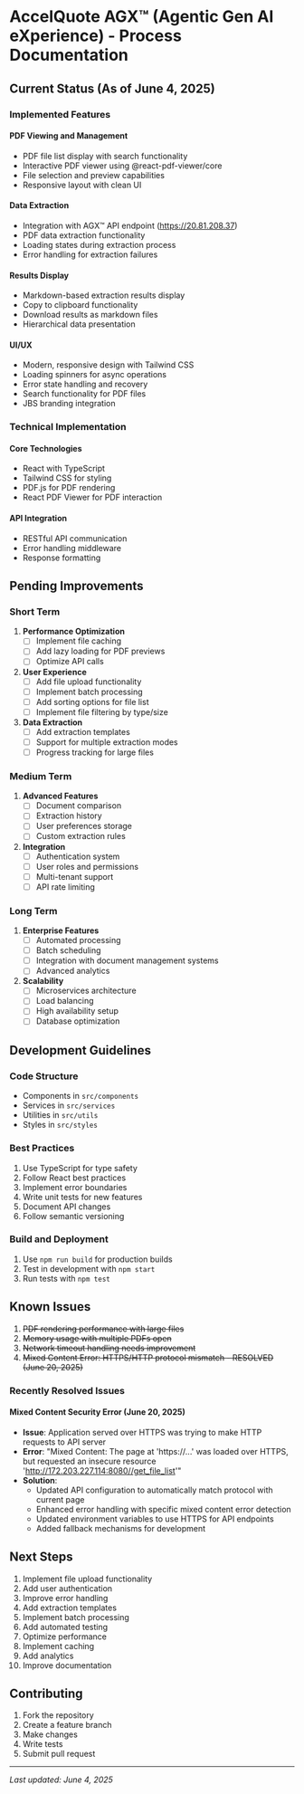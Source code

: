 # AccelQuote AGX™ (Agentic Gen AI eXperience) - Process Documentation

## Current Status (As of June 4, 2025)

### Implemented Features

#### PDF Viewing and Management
- PDF file list display with search functionality
- Interactive PDF viewer using @react-pdf-viewer/core
- File selection and preview capabilities
- Responsive layout with clean UI

#### Data Extraction
- Integration with AGX™ API endpoint (https://20.81.208.37)
- PDF data extraction functionality
- Loading states during extraction process
- Error handling for extraction failures

#### Results Display
- Markdown-based extraction results display
- Copy to clipboard functionality
- Download results as markdown files
- Hierarchical data presentation

#### UI/UX
- Modern, responsive design with Tailwind CSS
- Loading spinners for async operations
- Error state handling and recovery
- Search functionality for PDF files
- JBS branding integration

### Technical Implementation

#### Core Technologies
- React with TypeScript
- Tailwind CSS for styling
- PDF.js for PDF rendering
- React PDF Viewer for PDF interaction

#### API Integration
- RESTful API communication
- Error handling middleware
- Response formatting

## Pending Improvements

### Short Term
1. **Performance Optimization**
   - [ ] Implement file caching
   - [ ] Add lazy loading for PDF previews
   - [ ] Optimize API calls

2. **User Experience**
   - [ ] Add file upload functionality
   - [ ] Implement batch processing
   - [ ] Add sorting options for file list
   - [ ] Implement file filtering by type/size

3. **Data Extraction**
   - [ ] Add extraction templates
   - [ ] Support for multiple extraction modes
   - [ ] Progress tracking for large files

### Medium Term
1. **Advanced Features**
   - [ ] Document comparison
   - [ ] Extraction history
   - [ ] User preferences storage
   - [ ] Custom extraction rules

2. **Integration**
   - [ ] Authentication system
   - [ ] User roles and permissions
   - [ ] Multi-tenant support
   - [ ] API rate limiting

### Long Term
1. **Enterprise Features**
   - [ ] Automated processing
   - [ ] Batch scheduling
   - [ ] Integration with document management systems
   - [ ] Advanced analytics

2. **Scalability**
   - [ ] Microservices architecture
   - [ ] Load balancing
   - [ ] High availability setup
   - [ ] Database optimization

## Development Guidelines

### Code Structure
- Components in `src/components`
- Services in `src/services`
- Utilities in `src/utils`
- Styles in `src/styles`

### Best Practices
1. Use TypeScript for type safety
2. Follow React best practices
3. Implement error boundaries
4. Write unit tests for new features
5. Document API changes
6. Follow semantic versioning

### Build and Deployment
1. Use `npm run build` for production builds
2. Test in development with `npm start`
3. Run tests with `npm test`

## Known Issues

1. ~~PDF rendering performance with large files~~
2. ~~Memory usage with multiple PDFs open~~
3. ~~Network timeout handling needs improvement~~
4. ~~Mixed Content Error: HTTPS/HTTP protocol mismatch - RESOLVED (June 20, 2025)~~

### Recently Resolved Issues

#### Mixed Content Security Error (June 20, 2025)
- **Issue**: Application served over HTTPS was trying to make HTTP requests to API server
- **Error**: "Mixed Content: The page at 'https://...' was loaded over HTTPS, but requested an insecure resource 'http://172.203.227.114:8080//get_file_list'"
- **Solution**: 
  - Updated API configuration to automatically match protocol with current page
  - Enhanced error handling with specific mixed content error detection
  - Updated environment variables to use HTTPS for API endpoints
  - Added fallback mechanisms for development

## Next Steps

1. Implement file upload functionality
2. Add user authentication
3. Improve error handling
4. Add extraction templates
5. Implement batch processing
6. Add automated testing
7. Optimize performance
8. Implement caching
9. Add analytics
10. Improve documentation

## Contributing

1. Fork the repository
2. Create a feature branch
3. Make changes
4. Write tests
5. Submit pull request

---

*Last updated: June 4, 2025*
